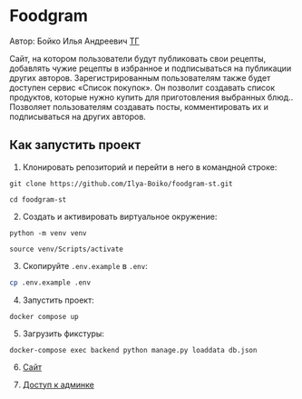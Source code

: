# Foodgram

Автор: Бойко Илья Андреевич [ТГ](https://t.me/Boikoil_47)

Сайт, на котором пользователи будут публиковать свои рецепты, добавлять чужие рецепты в избранное и подписываться на публикации других авторов. Зарегистрированным пользователям также будет доступен сервис «Список покупок». Он позволит создавать список продуктов, которые нужно купить для приготовления выбранных блюд.. Позволяет пользователям создавать посты, комментировать их и подписываться на других авторов.

## Как запустить проект

1. Клонировать репозиторий и перейти в него в командной строке:
```
git clone https://github.com/Ilya-Boiko/foodgram-st.git
```

```
cd foodgram-st
```

2. Создать и активировать виртуальное окружение:
```
python -m venv venv
```
```
source venv/Scripts/activate
```
3. Скопируйте `.env.example` в `.env`:
```bash
cp .env.example .env
```
4. Запустить проект:
```
docker compose up
```
5. Загрузить фикстуры:
```
docker-compose exec backend python manage.py loaddata db.json
```
6. [Сайт](http://localhost)

7. [Доступ к админке](http://localhost/admin)